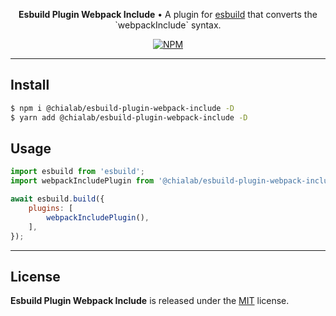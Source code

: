 <p align="center">
    <strong>Esbuild Plugin Webpack Include</strong> • A plugin for <a href="https://esbuild.github.io/">esbuild</a> that converts the `webpackInclude` syntax.
</p>

<p align="center">
    <a href="https://www.npmjs.com/package/@chialab/esbuild-plugin-webpack-include"><img alt="NPM" src="https://img.shields.io/npm/v/@chialab/esbuild-plugin-webpack-include.svg?style=flat-square"></a>
</p>

---

## Install

```sh
$ npm i @chialab/esbuild-plugin-webpack-include -D
$ yarn add @chialab/esbuild-plugin-webpack-include -D
```

## Usage

```js
import esbuild from 'esbuild';
import webpackIncludePlugin from '@chialab/esbuild-plugin-webpack-include';

await esbuild.build({
    plugins: [
        webpackIncludePlugin(),
    ],
});
```

---

## License

**Esbuild Plugin Webpack Include** is released under the [MIT](https://github.com/chialab/rna/blob/master/packages/esbuild-plugin-webpack-include/LICENSE) license.
